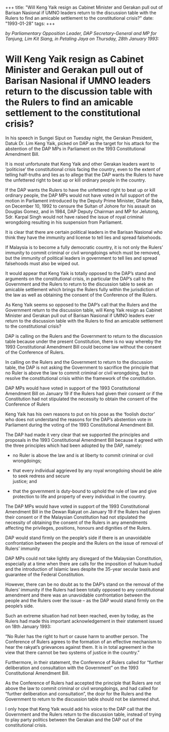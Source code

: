 +++ 
title: "Will Keng Yaik resign as Cabinet Minister and Gerakan pull out of Barisan Nasional if UMNO leaders return to the discussion table with the Rulers to find an amicable settlement to the constitutional crisis?"
date: "1993-01-28"
tags:
+++

_by Parliamentary Opposition Leader, DAP Secretary-General and MP for Tanjung, Lim Kit Siang, in Petaling Jaya on Thursday, 28th January 1993:_

# Will Keng Yaik resign as Cabinet Minister and Gerakan pull out of Barisan Nasional if UMNO leaders return to the discussion table with the Rulers to find an amicable settlement to the constitutional crisis?

In his speech in Sungei Siput on Tuesday night, the Gerakan President, Datuk Dr. Lim Keng Yaik, picked on DAP as the target for his attack for the abstention of the DAP MPs in Parliament on the 1993 Constitutional Amendment Bill.</u>

It is most unfortunate that Keng Yaik and other Gerakan leaders want to ‘politicise’ the constitutional crisis facing the country, even to the extent of telling half-truths and lies as to allege that the DAP wants the Rulers to have the unfettered right to beat up or kill ordinary people in the country.

If the DAP wants the Rulers to have the unfettered right to beat up or kill ordinary people, the DAP MPs would not have voted in full support of the motion in Parliament introduced by the Deputy Prime Minister, Ghafar Baba, on December 10, 1992 to censure the Sultan of Johore for his assault on Douglas Gomez, and in 1984, DAP Deputy Chairman and MP for Jelutong, Sdr. Karpal Singh would not have raised the issue of royal criminal wrongdoing resulting in his suspension from Parliament.

It is clear that there are certain political leaders in the Barisan Nasional who think they have the immunity and license to tell lies and spread falsehoods.

If Malaysia is to become a fully democratic country, it is not only the Rulers’ immunity to commit criminal or civil wrongdoings which must be removed, but the immunity of political leaders in government to tell lies and spread falsehoods must also be wiped out.

It would appear that Keng Yaik is totally opposed to the DAP’s stand and arguments on the constitutional crisis, in particular the DAP’s call to the Government and the Rulers to return to the discussion table to seek an amicable settlement which brings the Rulers fully within the jurisdiction of the law as well as obtaining the consent of the Conference of the Rulers.

As Keng Yaik seems so opposed to the DAP’s call that the Rulers and the Government return to the discussion table, will Keng Yaik resign as Cabinet Minister and Gerakan pull out of Barisan Nasional if UMNO leaders ever return to the discussion table with the Rulers to find an amicable settlement to the constitutional crisis?

DAP is calling on the Rulers and the Government to return to the discussion table because under the present Constitution, there is no way whereby the 1993 Constitutional Amendment Bill could become law without the consent of the Conference of Rulers.

In calling on the Rulers and the Government to return to the discussion table, the DAP is not asking the Government to sacrifice the principle that no Ruler is above the law to commit criminal or civil wrongdoing, but to resolve the constitutional crisis within the framework of the constitution.

DAP MPs would have voted in support of the 1993 Constitutional Amendment Bill on January 19 if the Rulers had given their consent or if the Constitution had not stipulated the necessity to obtain the consent of the Conference of Rulers

Keng Yaik has his own reasons to put on his pose as the ‘foolish doctor’ who does not understand the reasons for the DAP’s abstention vote in Parliament during the voting of the 1993 Constitutional Amendment Bill.

The DAP had made it very clear that we supported the principles and proposals in the 1993 Constitutional Amendment Bill because it agreed with the three principles which had been adopted by the DAP, namely:

* no Ruler is above the law and is at liberty to commit criminal or civil wrongdoings;

* that every individual aggrieved by any royal wrongdoing should be able to seek redress and secure   
   justice; and

* that the government is duty-bound to uphold the rule of law and give protection to life and property 
   of every individual in the country.

The DAP MPs would have voted in support of the 1993 Constitutional Amendment Bill in the Dewan Rakyat on January 19 if the Rulers had given their consent or if the Malaysian Constitution had not stipulated the necessity of obtaining the consent of the Rulers in any amendments affecting the privileges, positions, honours and dignities of the Rulers.

DAP would stand firmly on the people’s side if there is an unavoidable confrontation between the people and the Rulers on the issue of removal of Rulers’ immunity

DAP MPs could not take lightly any disregard of the Malaysian Constitution, especially at a time when there are calls for the imposition of hukum hudud and the introduction of Islamic laws despite the 35-year secular basis and guarantee of the Federal Constitution.

However, there can be no doubt as to the DAP’s stand on the removal of the Rulers’ immunity if the Rulers had been totally opposed to any constitutional amendment and there was an unavoidable confrontation between the people and the Rulers over the issue – as the DAP would stand firmly on the people’s side.

Such an extreme situation had not been reached, even by today, as the Rulers had made this important acknowledgement in their statement issued on 18th January 1993:

“No Ruler has the right to hurt or cause harm to another person. The Conference of Rulers agrees to the formation of an effective mechanism to hear the rakyat’s grievances against them. It is in total agreement in the view that there cannot be two systems of justice in the country.”

Furthermore, in their statement, the Conference of Rulers called for “further deliberation and consultation with the Government” on the 1993 Constitutional Amendment Bill.

As the Conference of Rulers had accepted the principle that Rulers are not above the law to commit criminal or civil wrongdoings, and had called for “further deliberation and consultation”, the door for the Rulers and the Government to return to the discussion table should not be slammed shut.

I only hope that Keng Yaik would add his voice to the DAP call that the Government and the Rulers return to the discussion table, instead of trying to play party politics between the Gerakan and the DAP out of the constitutional crisis.
 
